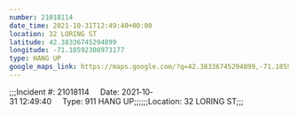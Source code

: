 ```yaml
---
number: 21018114
date_time: 2021-10-31T12:49:40+00:00
location: 32 LORING ST
latitude: 42.38336745294899
longitude: -71.18592300973177
type: HANG UP
google_maps_link: https://maps.google.com/?q=42.38336745294899,-71.18592300973177
---
```


;;;Incident #: 21018114     Date: 2021‐10‐31 12:49:40     Type: 911 HANG UP;;;;;;Location: 32 LORING ST;;;
